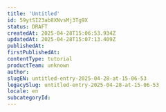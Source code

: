 ```yaml
---
title: 'Untitled'
id: 59ytSI23ab8XNvsMj3Tg9X
status: DRAFT
createdAt: 2025-04-28T15:06:53.934Z
updatedAt: 2025-04-28T15:07:13.409Z
publishedAt: 
firstPublishedAt: 
contentType: tutorial
productTeam: unknown
author: 
slugEN: untitled-entry-2025-04-28-at-15-06-53
legacySlug: untitled-entry-2025-04-28-at-15-06-53
locale: en
subcategoryId: 
---
```



